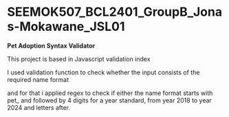 # SEEMOK507_BCL2401_GroupB_Jonas-Mokawane_JSL01

**Pet Adoption Syntax Validator**

This project is based in Javascript validation index

I used validation function to check whether the input consists of the required name format

and for that i applied regex to check if either the name format starts with pet_ and followed by 4 digits for a year standard, from year 2018 to year 2024 and letters after.